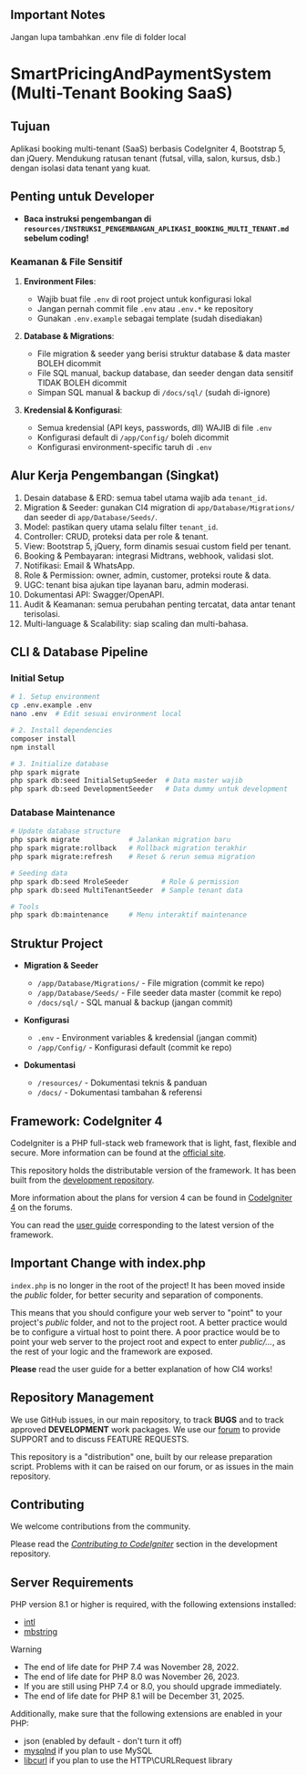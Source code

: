 ## Important Notes

Jangan lupa tambahkan .env file di folder local

# SmartPricingAndPaymentSystem (Multi-Tenant Booking SaaS)

## Tujuan
Aplikasi booking multi-tenant (SaaS) berbasis CodeIgniter 4, Bootstrap 5, dan jQuery. Mendukung ratusan tenant (futsal, villa, salon, kursus, dsb.) dengan isolasi data tenant yang kuat.

## Penting untuk Developer
- **Baca instruksi pengembangan di `resources/INSTRUKSI_PENGEMBANGAN_APLIKASI_BOOKING_MULTI_TENANT.md` sebelum coding!**

### Keamanan & File Sensitif
1. **Environment Files**:
   - Wajib buat file `.env` di root project untuk konfigurasi lokal
   - Jangan pernah commit file `.env` atau `.env.*` ke repository
   - Gunakan `.env.example` sebagai template (sudah disediakan)

2. **Database & Migrations**:
   - File migration & seeder yang berisi struktur database & data master BOLEH dicommit
   - File SQL manual, backup database, dan seeder dengan data sensitif TIDAK BOLEH dicommit
   - Simpan SQL manual & backup di `/docs/sql/` (sudah di-ignore)

3. **Kredensial & Konfigurasi**:
   - Semua kredensial (API keys, passwords, dll) WAJIB di file `.env`
   - Konfigurasi default di `/app/Config/` boleh dicommit
   - Konfigurasi environment-specific taruh di `.env`

## Alur Kerja Pengembangan (Singkat)
1. Desain database & ERD: semua tabel utama wajib ada `tenant_id`.
2. Migration & Seeder: gunakan CI4 migration di `app/Database/Migrations/` dan seeder di `app/Database/Seeds/`.
3. Model: pastikan query utama selalu filter `tenant_id`.
4. Controller: CRUD, proteksi data per role & tenant.
5. View: Bootstrap 5, jQuery, form dinamis sesuai custom field per tenant.
6. Booking & Pembayaran: integrasi Midtrans, webhook, validasi slot.
7. Notifikasi: Email & WhatsApp.
8. Role & Permission: owner, admin, customer, proteksi route & data.
9. UGC: tenant bisa ajukan tipe layanan baru, admin moderasi.
10. Dokumentasi API: Swagger/OpenAPI.
11. Audit & Keamanan: semua perubahan penting tercatat, data antar tenant terisolasi.
12. Multi-language & Scalability: siap scaling dan multi-bahasa.

## CLI & Database Pipeline

### Initial Setup
```bash
# 1. Setup environment
cp .env.example .env
nano .env  # Edit sesuai environment local

# 2. Install dependencies
composer install
npm install

# 3. Initialize database
php spark migrate
php spark db:seed InitialSetupSeeder  # Data master wajib
php spark db:seed DevelopmentSeeder   # Data dummy untuk development
```

### Database Maintenance
```bash
# Update database structure
php spark migrate            # Jalankan migration baru
php spark migrate:rollback   # Rollback migration terakhir
php spark migrate:refresh    # Reset & rerun semua migration

# Seeding data
php spark db:seed MroleSeeder        # Role & permission
php spark db:seed MultiTenantSeeder  # Sample tenant data

# Tools
php spark db:maintenance     # Menu interaktif maintenance
```

## Struktur Project
- **Migration & Seeder**
  - `/app/Database/Migrations/` - File migration (commit ke repo)
  - `/app/Database/Seeds/` - File seeder data master (commit ke repo)
  - `/docs/sql/` - SQL manual & backup (jangan commit)

- **Konfigurasi**
  - `.env` - Environment variables & kredensial (jangan commit)
  - `/app/Config/` - Konfigurasi default (commit ke repo)
  
- **Dokumentasi**
  - `/resources/` - Dokumentasi teknis & panduan
  - `/docs/` - Dokumentasi tambahan & referensi

## Framework: CodeIgniter 4

CodeIgniter is a PHP full-stack web framework that is light, fast, flexible and secure.
More information can be found at the [official site](https://codeigniter.com).

This repository holds the distributable version of the framework.
It has been built from the
[development repository](https://github.com/codeigniter4/CodeIgniter4).

More information about the plans for version 4 can be found in [CodeIgniter 4](https://forum.codeigniter.com/forumdisplay.php?fid=28) on the forums.

You can read the [user guide](https://codeigniter.com/user_guide/)
corresponding to the latest version of the framework.

## Important Change with index.php

`index.php` is no longer in the root of the project! It has been moved inside the *public* folder,
for better security and separation of components.

This means that you should configure your web server to "point" to your project's *public* folder, and
not to the project root. A better practice would be to configure a virtual host to point there. A poor practice would be to point your web server to the project root and expect to enter *public/...*, as the rest of your logic and the
framework are exposed.

**Please** read the user guide for a better explanation of how CI4 works!

## Repository Management

We use GitHub issues, in our main repository, to track **BUGS** and to track approved **DEVELOPMENT** work packages.
We use our [forum](http://forum.codeigniter.com) to provide SUPPORT and to discuss
FEATURE REQUESTS.

This repository is a "distribution" one, built by our release preparation script.
Problems with it can be raised on our forum, or as issues in the main repository.

## Contributing

We welcome contributions from the community.

Please read the [*Contributing to CodeIgniter*](https://github.com/codeigniter4/CodeIgniter4/blob/develop/CONTRIBUTING.md) section in the development repository.

## Server Requirements

PHP version 8.1 or higher is required, with the following extensions installed:

- [intl](http://php.net/manual/en/intl.requirements.php)
- [mbstring](http://php.net/manual/en/mbstring.installation.php)

> [!WARNING]
> - The end of life date for PHP 7.4 was November 28, 2022.
> - The end of life date for PHP 8.0 was November 26, 2023.
> - If you are still using PHP 7.4 or 8.0, you should upgrade immediately.
> - The end of life date for PHP 8.1 will be December 31, 2025.

Additionally, make sure that the following extensions are enabled in your PHP:

- json (enabled by default - don't turn it off)
- [mysqlnd](http://php.net/manual/en/mysqlnd.install.php) if you plan to use MySQL
- [libcurl](http://php.net/manual/en/curl.requirements.php) if you plan to use the HTTP\CURLRequest library
